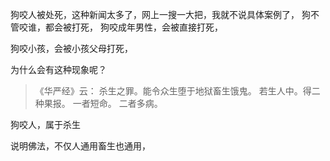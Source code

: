 狗咬人被处死，这种新闻太多了，网上一搜一大把，我就不说具体案例了，
狗不管咬谁，都会被打死，
狗咬成年男性，会被直接打死，

狗咬小孩，会被小孩父母打死，

为什么会有这种现象呢？

> 《华严经》云： 
> 杀生之罪。能令众生堕于地狱畜生饿鬼。 
> 若生人中。得二种果报。 
> 一者短命。
> 二者多病。

狗咬人，属于杀生

说明佛法，不仅人通用畜生也通用，